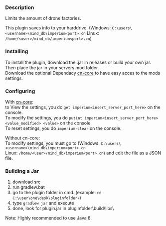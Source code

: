 ### Description
Limits the amount of drone factories.

This plugin saves info to your harddrive. (Windows: `C:\users\<username>\mind_db\imperium<port>.cn` Linux: `/home/<user>/mind_db/imperium<port>.cn`)

### Installing
To install the plugin, download the .jar in releases or build your own jar.  
Then place the jar in your servers mod folder.  
Download the optional Dependacy [cn-core](https://github.com/L0615T1C5-216AC-9437/core-cn) to have easy acces to the mods settings.  

### Configuring
With [cn-core](https://github.com/L0615T1C5-216AC-9437/core-cn):  
to View the settings, you do `get imperium<insert_server_port_here>` on the console.  
To modify the settings, you do `putint imperium<insert_server_port_here> <value_modified> <value>` on the console.  
To reset settings, you do `imperium-clear` on the console.  

Without cn-core:  
To modify settings, you must go to (Windows: `C:\users\<username>\mind_db\imperium<port>.cn`  
Linux: `/home/<user>/mind_db/imperium<port>.cn`) and edit the file as a JSON file.

### Building a Jar

1) download src  
2) run gradlew.bat  
3) go to the plugin folder in cmd. (example: `cd C:\user\one\desk\pluginfolder\`)  
4) type `gradlew jar` and execute  
5) done, look for plugin.jar in pluginfolder\build\libs\  

Note: Highly recommended to use Java 8.  
